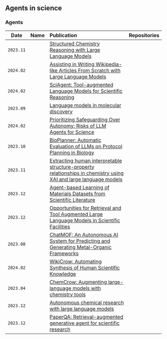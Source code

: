 ## Agents in science
### Agents

|   Date    |     Name     | Publication | Repositories |
| :-------: | :---------- | :--------- | :---------: |
| `2023.11` |  | [Structured Chemistry Reasoning with Large Language Models](http://arxiv.org/abs/2311.09656) | |
| `2024.02` |  | [Assisting in Writing Wikipedia-like Articles From Scratch with Large Language Models](http://arxiv.org/abs/2402.14207) | |
| `2024.02` |  | [SciAgent: Tool-augmented Language Models for Scientific Reasoning](http://arxiv.org/abs/2402.11451) | |
| `2023.09` |  | [Language models in molecular discovery](http://arxiv.org/abs/2309.16235) | |
| `2024.02` |  | [Prioritizing Safeguarding Over Autonomy: Risks of LLM Agents for Science](http://arxiv.org/abs/2402.04247) | |
| `2023.10` |  | [BioPlanner: Automatic Evaluation of LLMs on Protocol Planning in Biology](http://arxiv.org/abs/2310.10632) | |
| `2023.11` |  | [Extracting human interpretable structure-property relationships in chemistry using XAI and large language models](http://arxiv.org/abs/2311.04047) | |
| `2023.12` |  | [Agent-based Learning of Materials Datasets from Scientific Literature](http://arxiv.org/abs/2312.11690) | |
| `2023.12` |  | [Opportunities for Retrieval and Tool Augmented Large Language Models in Scientific Facilities](http://arxiv.org/abs/2312.01291) | |
| `2023.08` |  | [ChatMOF: An Autonomous AI System for Predicting and Generating Metal-Organic Frameworks](http://arxiv.org/abs/2308.01423) | |
| `2024.02` |  | [WikiCrow: Automating Synthesis of Human Scientific Knowledge](https://www.futurehouse.org/wikicrow) | |
| `2023.04` |  | [ChemCrow: Augmenting large-language models with chemistry tools](http://arxiv.org/abs/2304.05376) | |
| `2023.12` |  | [Autonomous chemical research with large language models](https://www.nature.com/articles/s41586-023-06792-0) | |
| `2023.12` |  | [PaperQA: Retrieval-augmented generative agent for scientific research](http://arxiv.org/abs/2312.07559) | |

